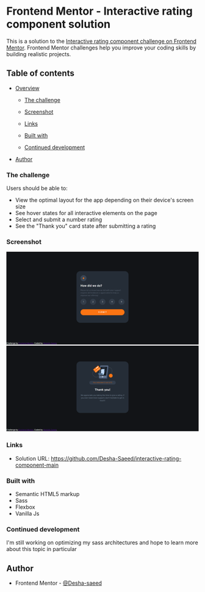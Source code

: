 # Frontend Mentor - Interactive rating component solution

This is a solution to the [Interactive rating component challenge on Frontend Mentor](https://www.frontendmentor.io/challenges/interactive-rating-component-koxpeBUmI). Frontend Mentor challenges help you improve your coding skills by building realistic projects.

## Table of contents

- [Overview](#overview)

  - [The challenge](#the-challenge)
  - [Screenshot](#screenshot)
  - [Links](#links)

  - [Built with](#built-with)

  - [Continued development](#continued-development)

- [Author](#author)

### The challenge

Users should be able to:

- View the optimal layout for the app depending on their device's screen size
- See hover states for all interactive elements on the page
- Select and submit a number rating
- See the "Thank you" card state after submitting a rating

### Screenshot

![solution](./design/solution-desktop.png)
![thanks-card](./design/thanks-desktop.png)



### Links

- Solution URL: https://github.com/Desha-Saeed/interactive-rating-component-main

### Built with

- Semantic HTML5 markup
- Sass
- Flexbox
- Vanilla Js

### Continued development

I'm still working on optimizing my sass architectures and hope to learn more about this topic in particular

## Author

- Frontend Mentor - [@Desha-saeed](https://www.frontendmentor.io/profile/Desha-Saeed)
